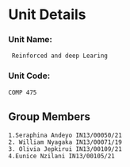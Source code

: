 # Unit Details

### Unit Name:
     Reinforced and deep Learing
### Unit Code:
    COMP 475
## Group Members

    1.Seraphina Andeyo IN13/00050/21
    2. William Nyagaka IN13/00071/19
	3. Olivia Jepkirui IN13/00109/21
	4.Eunice Nzilani IN13/00105/21
